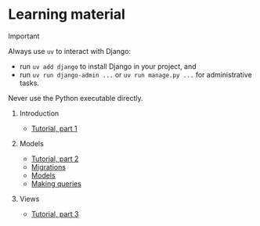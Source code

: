 # Learning material

> [!IMPORTANT]
> Always use `uv` to interact with Django:
>
> - run `uv add django` to install Django in your project, and
> - run `uv run django-admin ...` or `uv run manage.py ...` for
>   administrative tasks.
>
> Never use the Python executable directly.

1. Introduction
   - [Tutorial, part 1](https://docs.djangoproject.com/en/5.2/intro/tutorial01/)

2. Models
   - [Tutorial, part 2](https://docs.djangoproject.com/en/5.2/intro/tutorial02/)
   - [Migrations](https://docs.djangoproject.com/en/5.2/topics/migrations/)
   - [Models](https://docs.djangoproject.com/en/5.2/topics/db/models/)
   - [Making queries](https://docs.djangoproject.com/en/5.2/topics/db/queries/)

3. Views
   - [Tutorial, part 3](https://docs.djangoproject.com/en/5.2/intro/tutorial03/)
